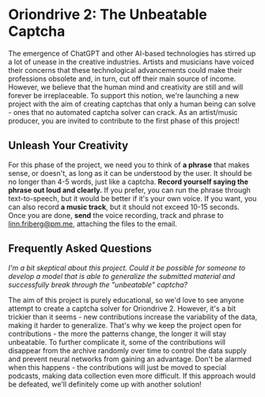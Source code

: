 # Oriondrive 2: The Unbeatable Captcha

The emergence of ChatGPT and other AI-based technologies has stirred up a lot of unease in the creative industries. Artists and musicians have voiced their concerns that these technological advancements could make their professions obsolete and, in turn, cut off their main source of income. However, we believe that the human mind and creativity are still and will forever be irreplaceable. To support this notion, we're launching a new project with the aim of creating captchas that only a human being can solve - ones that no automated captcha solver can crack. As an artist/music producer, you are invited to contribute to the first phase of this project!

## Unleash Your Creativity

For this phase of the project, we need you to think of **a phrase** that makes sense, or doesn't, as long as it can be understood by the user. It should be no longer than 4-5 words, just like a captcha. **Record yourself saying the phrase out loud and clearly.** If you prefer, you can run the phrase through text-to-speech, but it would be better if it's your own voice. If you want, you can also record **a music track**, but it should not exceed 10-15 seconds. Once you are done, **send** the voice recording, track and phrase to linn.friberg@pm.me, attaching the files to the email.

## Frequently Asked Questions

*I'm a bit skeptical about this project. Could it be possible for someone to develop a model that is able to generalize the submitted material and successfully break through the "unbeatable" captcha?*

The aim of this project is purely educational, so we'd love to see anyone attempt to create a captcha solver for Oriondrive 2. However, it's a bit trickier than it seems - new contributions increase the variability of the data, making it harder to generalize. That's why we keep the project open for contributions - the more the patterns change, the longer it will stay unbeatable. To further complicate it, some of the contributions will disappear from the archive randomly over time to control the data supply and prevent neural networks from gaining an advantage. Don't be alarmed when this happens - the contributions will just be moved to special podcasts, making data collection even more difficult. If this approach would be defeated, we'll definitely come up with another solution!
